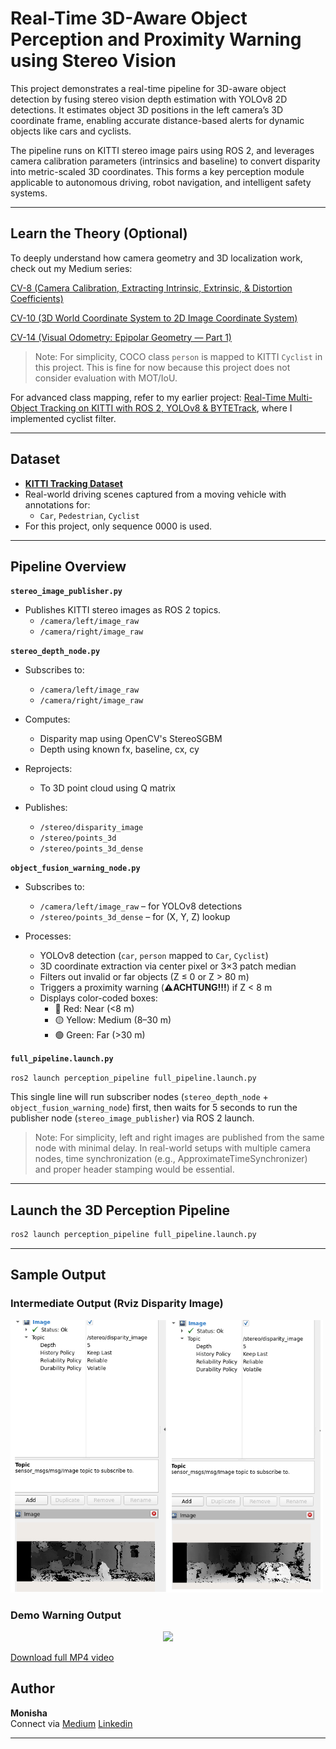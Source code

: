 # Real-Time 3D-Aware Object Perception and Proximity Warning using Stereo Vision

This project demonstrates a real-time pipeline for 3D-aware object detection by fusing stereo vision depth estimation with YOLOv8 2D detections. It estimates object 3D positions in the left camera’s 3D coordinate frame, enabling accurate distance-based alerts for dynamic objects like cars and cyclists.

The pipeline runs on KITTI stereo image pairs using ROS 2, and leverages camera calibration parameters (intrinsics and baseline) to convert disparity into metric-scaled 3D coordinates. This forms a key perception module applicable to autonomous driving, robot navigation, and intelligent safety systems.

---
## Learn the Theory (Optional)

To deeply understand how camera geometry and 3D localization work, check out my Medium series:

[CV-8 (Camera Calibration, Extracting Intrinsic, Extrinsic, & Distortion Coefficients)](https://medium.com/@monishatemp20/cv-8-camera-calibration-extracting-intrinsic-extrinsic-distortion-coefficients-64c0bd756c7c)

[CV-10 (3D World Coordinate System to 2D Image Coordinate System)](https://medium.com/@monishatemp20/cv-10-3d-world-coordinate-system-to-2d-image-coordinate-system-d6c6faec353d)

[CV-14 (Visual Odometry: Epipolar Geometry — Part 1)](https://medium.com/@monishatemp20/cv-14-visual-odometry-epipolar-geometry-part-1-ffe06a35fa81)

> Note: For simplicity, COCO class `person` is mapped to KITTI `Cyclist` in this project. This is fine for now because this project does not consider evaluation with MOT/IoU.
>
For advanced class mapping, refer to my earlier project: [Real-Time Multi-Object Tracking on KITTI with ROS 2, YOLOv8 & BYTETrack](https://github.com/Monisha-RK10/Real-Time-Multi-Object-Tracking-on-KITTI-with-ROS-2-YOLOv8-BYTETrack), where I implemented cyclist filter.

---

## Dataset
- **[KITTI Tracking Dataset](http://www.cvlibs.net/datasets/kitti/eval_tracking.php)**
- Real-world driving scenes captured from a moving vehicle with annotations for:
  - `Car`, `Pedestrian`, `Cyclist`
- For this project, only sequence 0000 is used.
  
----
## Pipeline Overview

**`stereo_image_publisher.py`**
- Publishes KITTI stereo images as ROS 2 topics.
  - `/camera/left/image_raw`
  - `/camera/right/image_raw`

**`stereo_depth_node.py`**
- Subscribes to:
  - `/camera/left/image_raw`
  - `/camera/right/image_raw`

- Computes:
  - Disparity map using OpenCV's StereoSGBM
  - Depth using known fx, baseline, cx, cy

- Reprojects:
  - To 3D point cloud using Q matrix

- Publishes:
  - `/stereo/disparity_image`
  - `/stereo/points_3d`
  - `/stereo/points_3d_dense`

**`object_fusion_warning_node.py`**
- Subscribes to:
  - `/camera/left/image_raw` – for YOLOv8 detections
  - `/stereo/points_3d_dense` – for (X, Y, Z) lookup

- Processes:
  - YOLOv8 detection (`car`, `person` mapped to `Car`, `Cyclist`)
  - 3D coordinate extraction via center pixel or 3×3 patch median
  - Filters out invalid or far objects (Z ≤ 0 or Z > 80 m)
  - Triggers a proximity warning (**⚠️ACHTUNG!!!**) if Z < 8 m
  - Displays color-coded boxes:
    - 🔴 Red: Near (<8 m)
    - 🟡 Yellow: Medium (8–30 m)
    - 🟢 Green: Far (>30 m)


**`full_pipeline.launch.py`**

`ros2 launch perception_pipeline full_pipeline.launch.py`

This single line will run subscriber nodes (`stereo_depth_node` + `object_fusion_warning_node`) first, then waits for 5 seconds to run the publisher node (`stereo_image_publisher`) via ROS 2 launch.

> Note: For simplicity, left and right images are published from the same node with minimal delay. In real-world setups with multiple camera nodes, time synchronization (e.g., ApproximateTimeSynchronizer) and proper header stamping would be essential.
---

## Launch the 3D Perception Pipeline

```bash
ros2 launch perception_pipeline full_pipeline.launch.py
```
---

## Sample Output 

### Intermediate Output (Rviz Disparity Image)

<img src="output/disparity.png" width="500"/>

### Demo Warning Output

<p align="center">
  <img src="output/output.gif" width="1000"/>
</p>

[Download full MP4 video](output/output_video.mp4)


## Author

**Monisha**  
Connect via [Medium](https://medium.com/@monishatemp20)  [Linkedin](https://www.linkedin.com/in/monisha-rao-28129676/)

---
